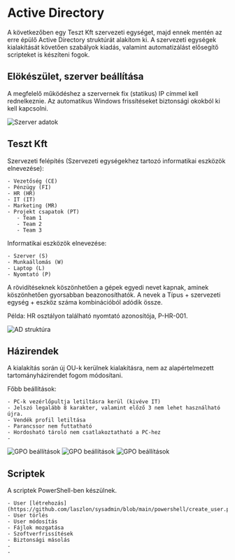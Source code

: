 # Active Directory

A következőben egy Teszt Kft szervezeti egységet, majd ennek mentén az erre épülő Active Directory struktúrát alakítom ki. A szervezeti egységek kialakítását követően szabályok kiadás, valamint automatizálást elősegítő scripteket is készíteni fogok.

## Elökészület, szerver beállítása

A megfelelő működéshez a szervernek fix (statikus) IP címmel kell rednelkeznie. Az automatikus Windows frissítéseket biztonsági okokból ki kell kapcsolni.

![Szerver adatok](https://github.com/laszlon/sysadmin/blob/main/windows/server_base_set.JPG)

## Teszt Kft

Szervezeti felépítés (Szervezeti egységekhez tartozó informatikai eszközök elnevezése):

```
- Vezetőség (CE)
- Pénzügy (FI)
- HR (HR)
- IT (IT)
- Marketing (MR)
- Projekt csapatok (PT)
   - Team 1
   - Team 2
   - Team 3
```
Informatikai eszközök elnevezése:

```
- Szerver (S)
- Munkaállomás (W)
- Laptop (L)
- Nyomtató (P)
```
A rövidítéseknek köszönhetően a gépek egyedi nevet kapnak, aminek köszönhetően gyorsabban beazonosíthatók.
A nevek a Típus + szervezeti egység + eszköz száma kombinációból adódik össze.

Példa: HR osztályon található nyomtató azonosítója, P-HR-001.

![AD struktúra](https://github.com/laszlon/sysadmin/blob/main/windows/AD_struktura.JPG)

## Házirendek

A kialakítás során új OU-k kerülnek kialakításra, nem az alapértelmezett tartományházirendet fogom módosítani.

Főbb beállítások:
```
- PC-k vezérlőpultja letiltásra kerül (kivéve IT)
- Jelszó legalább 8 karakter, valamint előző 3 nem lehet használható újra.
- Vendék profil letiltása
- Parancssor nem futtatható
- Hordosható tároló nem csatlakoztatható a PC-hez
-
```

![GPO beállítások](https://github.com/laszlon/sysadmin/blob/main/windows/GPO_1.JPG)
![GPO beállítások](https://github.com/laszlon/sysadmin/blob/main/windows/GPO_2.JPG)
![GPO beállítások](https://github.com/laszlon/sysadmin/blob/main/windows/GPO_3.JPG)

## Scriptek
A scriptek PowerShell-ben készülnek.

```
- User [létrehozás](https://github.com/laszlon/sysadmin/blob/main/powershell/create_user.ps1)
- User törlés
- User módosítás
- Fájlok mozgatása
- Szoftverfrissítések
- Biztonsági másolás
-
-
```
